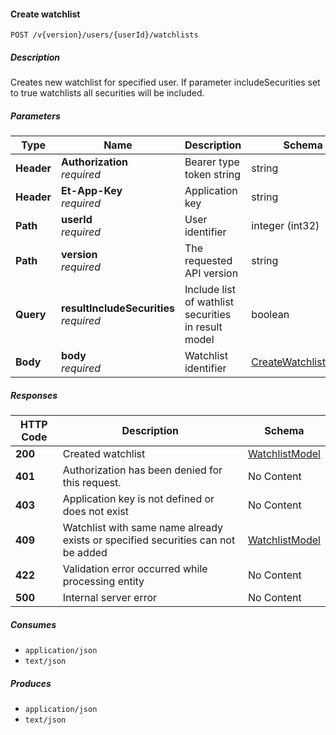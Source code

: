 
<a name="watchlists_createwatchlist"></a>
#### Create watchlist
```
POST /v{version}/users/{userId}/watchlists
```


##### Description
Creates new watchlist for specified user. If parameter includeSecurities set to true watchlists all securities will be included.


##### Parameters

|Type|Name|Description|Schema|Default|
|---|---|---|---|---|
|**Header**|**Authorization**  <br>*required*|Bearer type token string|string||
|**Header**|**Et-App-Key**  <br>*required*|Application key|string||
|**Path**|**userId**  <br>*required*|User identifier|integer (int32)||
|**Path**|**version**  <br>*required*|The requested API version|string|`"1.0"`|
|**Query**|**resultIncludeSecurities**  <br>*required*|Include list of wathlist securities in result model|boolean||
|**Body**|**body**  <br>*required*|Watchlist identifier|[CreateWatchlistModel](#createwatchlistmodel)||


##### Responses

|HTTP Code|Description|Schema|
|---|---|---|
|**200**|Created watchlist|[WatchlistModel](#watchlistmodel)|
|**401**|Authorization has been denied for this request.|No Content|
|**403**|Application key is not defined or does not exist|No Content|
|**409**|Watchlist with same name already exists or specified securities can not be added|[WatchlistModel](#watchlistmodel)|
|**422**|Validation error occurred while processing entity|No Content|
|**500**|Internal server error|No Content|


##### Consumes

* `application/json`
* `text/json`


##### Produces

* `application/json`
* `text/json`



